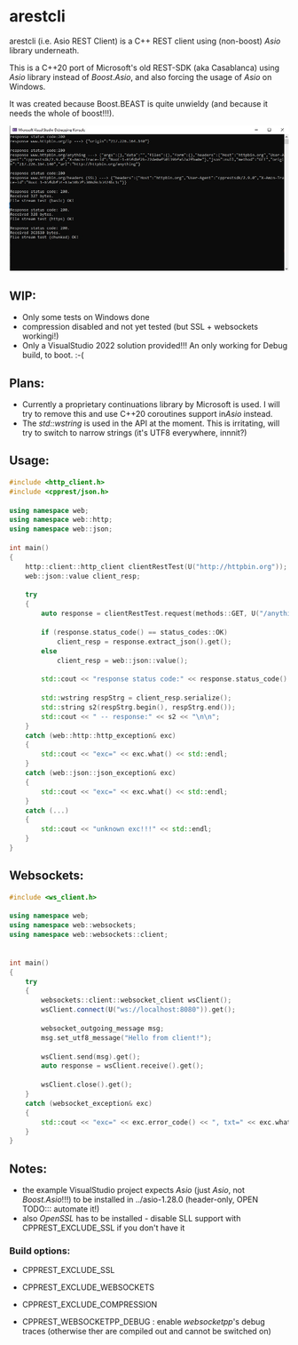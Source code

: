 # arestcli

arestcli (i.e. Asio REST Client) is a C++ REST client using (non-boost) *Asio* library underneath.

This is a C++20 port of Microsoft's old REST-SDK (aka Casablanca) using *Asio* library instead of *Boost.Asio*, and also forcing the usage of *Asio* on Windows.

It was created because Boost.BEAST is quite unwieldy (and because it needs the whole of boost!!!).

![testing arestcli](./arestcli-test.jpg)

## WIP: 
 - Only some tests on Windows done 
 - compression disabled and not yet tested (but SSL + websockets workingi!)
 - Only a VisualStudio 2022 solution provided!!! An only working for Debug build, to boot. :-(

## Plans: 
 - Currently a proprietary continuations library by Microsoft is used. I will try to remove this and use C++20 coroutines support in*Asio* instead.
 - The *std::wstring* is used in the API at the moment. This is irritating, will try to switch to narrow strings (it's UTF8 everywhere, innnit?)

## Usage:

```cpp
#include <http_client.h>
#include <cpprest/json.h>

using namespace web;
using namespace web::http;
using namespace web::json;

int main()
{
    http::client::http_client clientRestTest(U("http://httpbin.org"));
    web::json::value client_resp;

    try
    {
        auto response = clientRestTest.request(methods::GET, U("/anything")).get();
        
        if (response.status_code() == status_codes::OK)
            client_resp = response.extract_json().get();
        else
            client_resp = web::json::value();

        std::cout << "response status code:" << response.status_code() << "\n";

        std::wstring respStrg = client_resp.serialize();
        std::string s2(respStrg.begin(), respStrg.end());
        std::cout << " -- response:" << s2 << "\n\n";
    }
    catch (web::http::http_exception& exc)
    {
        std::cout << "exc=" << exc.what() << std::endl;
    }
    catch (web::json::json_exception& exc)
    {
        std::cout << "exc=" << exc.what() << std::endl;
    }
    catch (...)
    {
        std::cout << "unknown exc!!!" << std::endl;
    }
}
```

## Websockets:

```cpp
#include <ws_client.h>

using namespace web;
using namespace web::websockets;
using namespace web::websockets::client;


int main()
{
    try
    {
        websockets::client::websocket_client wsClient();
        wsClient.connect(U("ws://localhost:8080")).get(); 

        websocket_outgoing_message msg;
        msg.set_utf8_message("Hello from client!");

        wsClient.send(msg).get();
        auto response = wsClient.receive().get();
    
        wsClient.close().get();
    }
    catch (websocket_exception& exc)
    {
        std::cout << "exc=" << exc.error_code() << ", txt=" << exc.what() << std::endl;
    }
}
```

## Notes:
 - the example VisualStudio project expects *Asio* (just *Asio*, not *Boost.Asio*!!!) to be installed in ../asio-1.28.0 (header-only, OPEN TODO::: automate it!)
 - also *OpenSSL* has to be installed - disable SLL support with CPPREST_EXCLUDE_SSL if you don't have it

### Build options:

 - CPPREST_EXCLUDE_SSL
 - CPPREST_EXCLUDE_WEBSOCKETS
 - CPPREST_EXCLUDE_COMPRESSION

 - CPPREST_WEBSOCKETPP_DEBUG : enable *websocketpp*'s debug traces (otherwise ther are compiled out and cannot be switched on)
 
